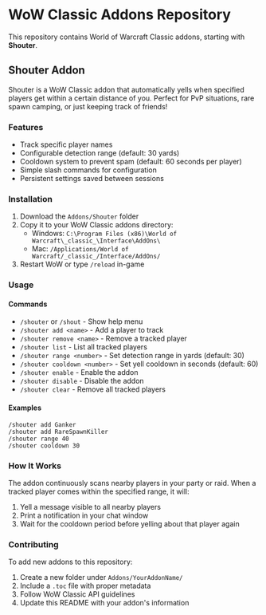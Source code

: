 # WoW Classic Addons Repository

This repository contains World of Warcraft Classic addons, starting with **Shouter**.

## Shouter Addon

Shouter is a WoW Classic addon that automatically yells when specified players get within a certain distance of you. Perfect for PvP situations, rare spawn camping, or just keeping track of friends!

### Features

- Track specific player names
- Configurable detection range (default: 30 yards)
- Cooldown system to prevent spam (default: 60 seconds per player)
- Simple slash commands for configuration
- Persistent settings saved between sessions

### Installation

1. Download the `Addons/Shouter` folder
2. Copy it to your WoW Classic addons directory:
   - Windows: `C:\Program Files (x86)\World of Warcraft\_classic_\Interface\AddOns\`
   - Mac: `/Applications/World of Warcraft/_classic_/Interface/AddOns/`
3. Restart WoW or type `/reload` in-game

### Usage

#### Commands

- `/shouter` or `/shout` - Show help menu
- `/shouter add <name>` - Add a player to track
- `/shouter remove <name>` - Remove a tracked player
- `/shouter list` - List all tracked players
- `/shouter range <number>` - Set detection range in yards (default: 30)
- `/shouter cooldown <number>` - Set yell cooldown in seconds (default: 60)
- `/shouter enable` - Enable the addon
- `/shouter disable` - Disable the addon
- `/shouter clear` - Remove all tracked players

#### Examples

```
/shouter add Ganker
/shouter add RareSpawnKiller
/shouter range 40
/shouter cooldown 30
```

### How It Works

The addon continuously scans nearby players in your party or raid. When a tracked player comes within the specified range, it will:
1. Yell a message visible to all nearby players
2. Print a notification in your chat window
3. Wait for the cooldown period before yelling about that player again

### Contributing

To add new addons to this repository:
1. Create a new folder under `Addons/YourAddonName/`
2. Include a `.toc` file with proper metadata
3. Follow WoW Classic API guidelines
4. Update this README with your addon's information